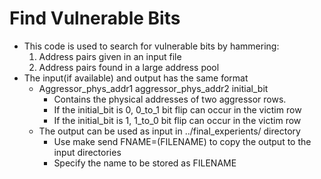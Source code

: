 # Find Vulnerable Bits
* This code is used to search for vulnerable bits by hammering:
  1. Address pairs given in an input file
  2. Address pairs found in a large address pool
* The input(if available) and output has the same format
  * Aggressor_phys_addr1 aggressor_phys_addr2 initial_bit
    * Contains the physical addresses of two aggressor rows.
    * If the initial_bit is 0, 0_to_1 bit flip can occur in the victim row
    * If the initial_bit is 1, 1_to_0 bit flip can occur in the victim row
  * The output can be used as input in ../final_experients/ directory
    * Use make send FNAME=(FILENAME) to copy the output to the input directories
    * Specify the name to be stored as FILENAME
